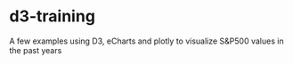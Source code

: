 # d3-training

A few examples using D3, eCharts and plotly to visualize S&P500 values in the past years
